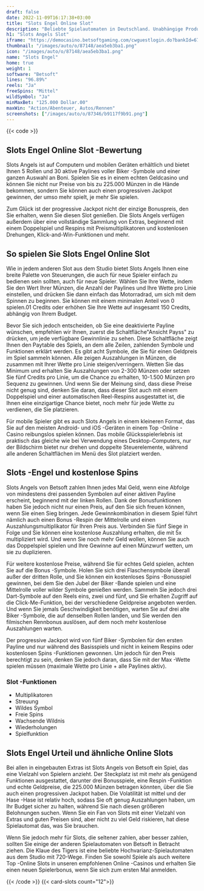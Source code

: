 ```yaml
---
draft: false
date: 2022-11-09T16:17:38+03:00
title: "Slots Engel Online Slot"
description: "Beliebte Spielautomaten in Deutschland. Unabhängige Produktbewertungen und exklusive Anmeldeangebote. Jetzt spielen!"
h1: "Slots Angels Slot"
iframe: "https://democasino.betsoftgaming.com/cwguestlogin.do?bankId=675&gameId=258"
thumbnail: "/images/auto/o/87148/aea5eb3ba1.png"
icon: "/images/auto/o/87148/aea5eb3ba1.png"
name: "Slots Engel"
home: true
weight: 1
software: "Betsoft"
lines: "96.89%"
reels: "Ja"
freeSpins: "Mittel"
wildSymbol: "Ja"
minMaxBet: "125.000 Dollar.00"
maxWin: "Action/Abenteuer, Autos/Rennen"
screenshots: ["/images/auto/o/87346/b9117f9b91.png"]
---
```


{{< code >}}<h2>Slots Engel Online Slot -Bewertung</h2><p>Slots Angels ist auf Computern und mobilen Geräten erhältlich und bietet Ihnen 5 Rollen und 30 aktive Paylines voller Biker -Symbole und einer ganzen Auswahl an Boni. Spielen Sie es in einem echten Geldcasino und können Sie nicht nur Preise von bis zu 225.000 Münzen in die Hände bekommen, sondern Sie können auch einen progressiven Jackpot gewinnen, der umso mehr spielt, je mehr Sie spielen.</p><p>Zum Glück ist der progressive Jackpot nicht der einzige Bonuspreis, den Sie erhalten, wenn Sie diesen Slot genießen. Die Slots Angels verfügen außerdem über eine vollständige Sammlung von Extras, beginnend mit einem Doppelspiel und Respins mit Preismultiplikatoren und kostenlosen Drehungen, Klick-and-Win-Funktionen und mehr.</p><h2>So spielen Sie Slots Engel Online Slot</h2><p>Wie in jedem anderen Slot aus dem Studio bietet Slots Angels Ihnen eine breite Palette von Steuerungen, die auch für neue Spieler einfach zu bedienen sein sollten, auch für neue Spieler. Wählen Sie Ihre Wette, indem Sie den Wert Ihrer Münzen, die Anzahl der Paylines und Ihre Wette pro Linie einstellen, und drücken Sie dann einfach das Motorradrad, um sich mit dem Spinnen zu beginnen. Sie können mit einem minimalen Anteil von 0 spielen.01 Credits oder erhöhen Sie Ihre Wette auf insgesamt 150 Credits, abhängig von Ihrem Budget.</p><p>Bevor Sie sich jedoch entscheiden, ob Sie eine deaktivierte Payline wünschen, empfehlen wir Ihnen, zuerst die Schaltfläche"Ansicht Payss" zu drücken, um jede verfügbare Gewinnlinie zu sehen. Diese Schaltfläche zeigt Ihnen den Paytable des Spiels, an dem alle Zeilen, zahlenden Symbole und Funktionen erklärt werden. Es gibt acht Symbole, die Sie für einen Geldpreis im Spiel sammeln können. Alle zeigen Auszahlungen in Münzen, die zusammen mit Ihrer Wette pro Linie steigen/verringern. Wetten Sie das Minimum und erhalten Sie Auszahlungen von 2-300 Münzen oder setzen Sie fünf Credits pro Linie, um die Chance zu erhalten, 10-1.500 Münzen pro Sequenz zu gewinnen.  Und wenn Sie der Meinung sind, dass diese Preise nicht genug sind, denken Sie daran, dass dieser Slot auch mit einem Doppelspiel und einer automatischen Reel-Respins ausgestattet ist, die Ihnen eine einzigartige Chance bietet, noch mehr für jede Wette zu verdienen, die Sie platzieren.</p><p>Für mobile Spieler gibt es auch Slots Angels in einem kleineren Format, das Sie auf den meisten Android- und iOS -Geräten in einem Top -Online -Casino reibungslos spielen können. Das mobile Glücksspielerlebnis ist praktisch das gleiche wie bei Verwendung eines Desktop-Computers, nur der Bildschirm bietet nur drehen und doppelte Steuerelemente, während alle anderen Schaltflächen im Menü des Slot platziert werden.</p><h2>Slots -Engel und kostenlose Spins</h2><p>Slots Angels von Betsoft zahlen Ihnen jedes Mal Geld, wenn eine Abfolge von mindestens drei passenden Symbolen auf einer aktiven Payline erscheint, beginnend mit der linken Rollen. Dank der Bonusfunktionen haben Sie jedoch nicht nur einen Preis, auf den Sie sich freuen können, wenn Sie einen Sieg bringen. Jede Gewinnkombination in diesem Spiel führt nämlich auch einen Bonus -Respin der Mittelrolle und einen Auszahlungsmultiplikator für Ihren Preis aus. Verbinden Sie fünf Siege in Folge und Sie können eine kostenlose Auszahlung erhalten, die mit 5x multipliziert wird. Und wenn Sie noch mehr Geld wollen, können Sie auch das Doppelspiel spielen und Ihre Gewinne auf einen Münzwurf wetten, um sie zu duplizieren.</p><p>Für weitere kostenlose Preise, während Sie für echtes Geld spielen, achten Sie auf die Bonus -Symbole. Holen Sie sich drei Flaschensymbole überall außer der dritten Rolle, und Sie können ein kostenloses Spins -Bonusspiel gewinnen, bei dem Sie den Jubel der Biker -Bande spielen und eine Mittelrolle voller wilder Symbole genießen werden. Sammeln Sie jedoch drei Dart-Symbole auf den Reels eins, zwei und fünf, und Sie erhalten Zugriff auf die Click-Me-Funktion, bei der verschiedene Geldpreise angeboten werden. Und wenn Sie jemals Geschwindigkeit benötigen, warten Sie auf drei alte Biker -Symbole, die auf denselben Rollen landen, und Sie werden den filmischen Rennbonus auslösen, auf dem noch mehr kostenlose Auszahlungen warten.</p><p>Der progressive Jackpot wird von fünf Biker -Symbolen für den ersten Payline und nur während des Basisspiels und nicht in keinem Respins oder kostenlosen Spins -Funktionen gewonnen. Um jedoch für den Preis berechtigt zu sein, denken Sie jedoch daran, dass Sie mit der Max -Wette spielen müssen (maximale Wette pro Linie + alle Paylines aktiv).</p><h3>
Slot -Funktionen</h3><ul>
<li></span>
Multiplikatoren</li>
<li></span>
Streuung</li>
<li></span>
Wildes Symbol</li>
<li></span>
Freie Spins</li>
<li></span>
Wachsende Wildnis</li>
<li></span>
Wiederholungen</li>
<li></span>
Spielfunktion</li></ul><h2>Slots Engel Urteil und ähnliche Online Slots</h2><p>Bei allen in eingebauten Extras ist Slots Angels von Betsoft ein Spiel, das eine Vielzahl von Spielern anzieht. Der Steckplatz ist mit mehr als genügend Funktionen ausgestattet, darunter drei Bonusspiele, eine Respin -Funktion und echte Geldpreise, die 225.000 Münzen betragen könnten, über die Sie auch einen progressiven Jackpot haben. Die Volatilität ist mittel und der Hase -Hase ist relativ hoch, sodass Sie oft genug Auszahlungen haben, um Ihr Budget sicher zu halten, während Sie nach diesen größeren Belohnungen suchen. Wenn Sie ein Fan von Slots mit einer Vielzahl von Extras und guten Preisen sind, aber nicht zu viel Geld riskieren, hat diese Spielautomat das, was Sie brauchen.</p><p>Wenn Sie jedoch mehr für Slots, die seltener zahlen, aber besser zahlen, sollten Sie einige der anderen Spielautomaten von Betsoft in Betracht ziehen. Die Klaue des Tigers ist eine beliebte Hochvarianz-Spielautomaten aus dem Studio mit 720-Wege. Finden Sie sowohl Spiele als auch weitere Top -Online Slots in unseren empfohlenen Online -Casinos und erhalten Sie einen neuen Spielerbonus, wenn Sie sich zum ersten Mal anmelden.</p>{{< /code >}}
{{< card-slots count="12">}}